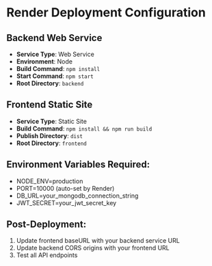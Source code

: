 # Render Deployment Configuration

## Backend Web Service
- **Service Type**: Web Service
- **Environment**: Node
- **Build Command**: `npm install`
- **Start Command**: `npm start`
- **Root Directory**: `backend`

## Frontend Static Site
- **Service Type**: Static Site
- **Build Command**: `npm install && npm run build`
- **Publish Directory**: `dist`
- **Root Directory**: `frontend`

## Environment Variables Required:
- NODE_ENV=production
- PORT=10000 (auto-set by Render)
- DB_URL=your_mongodb_connection_string
- JWT_SECRET=your_jwt_secret_key

## Post-Deployment:
1. Update frontend baseURL with your backend service URL
2. Update backend CORS origins with your frontend URL
3. Test all API endpoints